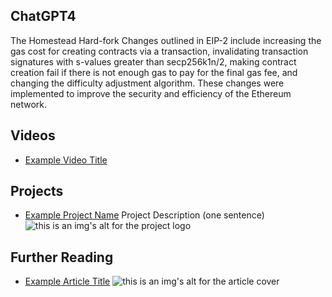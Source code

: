 ## ChatGPT4

The Homestead Hard-fork Changes outlined in EIP-2 include increasing the gas cost for creating contracts via a transaction, invalidating transaction signatures with s-values greater than secp256k1n/2, making contract creation fail if there is not enough gas to pay for the final gas fee, and changing the difficulty adjustment algorithm. These changes were implemented to improve the security and efficiency of the Ethereum network.

## Videos

- [Example Video Title](https://www.youtube.com/watch?v=TDGq4aeevgY)

## Projects

- [Example Project Name](https://xxxx.xxx/xxxxx) Project Description (one sentence) ![this is an img's alt for the project logo](https://xxxx.xxx/project-logo.xxx)

## Further Reading

- [Example Article Title](https://xxxx.xxx/xxxxx) ![this is an img's alt for the article cover](https://xxxx.xxx/article-cover.xxx)
